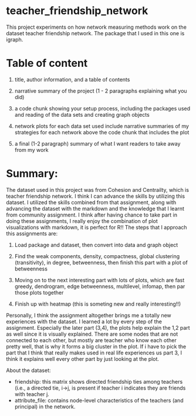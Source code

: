 # teacher_friendship_network
This project experiments on how network measuring methods work on the dataset teacher friendship network. The package that I used in this one is igraph.
# Table of content

  1. title, author information, and a table of contents
  
  2. narrative summary of the project (1 - 2 paragraphs explaining what you did)
  
  3. a code chunk showing your setup process, including the packages used and reading of the data sets and creating graph objects
  
  4. network plots for each data set used include narrative summaries of my strategies for each network above the code chunk that includes the plot
  
  5. a final (1-2 paragraph) summary of what I want readers to take away from my work 
  
#   Summary:

  The dataset used in this project was from Cohesion and Centrailty, which is teacher friendship network. I think I can advance the skills by utilizing this dataset. I utilized the skills combined from that assignment, along with advancing the dataset with the markdown and the knowledge that I learnt from community assignment. I think after having chance to take part in doing these assignments, I really enjoy the combination of plot visualizations with markdown, it is perfect for R!! 
  The steps that I approach this assignments are:
  
  1. Load package and dataset, then convert into data and graph object
  
  2. Find the weak components, density, compactness, global clustering (transitivity), in degree, betweenness, then finish this part with a plot of betweenness
  
  3. Moving on to the next interesting part with lots of plots, which are fast greedy, dendrogram, edge betweenness, multilevel, infomap, then par those plots together
  
  4. Finish up with heatmap (this is someting new and really interesting!!)

  Personally, I think the assignment altogether brings me a totally new experiences with the dataset. I learned a lot by every step of the assignment. Especially the later part (3,4), the plots help explain the 1,2 part as well since it is visually explained. There are some nodes that are not connected to each other, but mostly are teacher who know each other pretty well, that is why it forms a big cluster in the plot. If i have to pick the part that I think that really makes used in real life experiences us part 3, I think it explains well every other part by just looking at the plot. 

  About the dataset:
  
  - friendship: this matrix shows directed friendship ties among teachers (i.e., a directed tie, i->j, is present if teacher i indicates they are friends with teacher j.
  - attribute_file: contains node-level characteristics of the teachers (and principal) in the network. 
